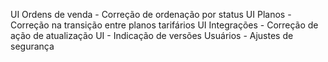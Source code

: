 UI Ordens de venda - Correção de ordenação por status
UI Planos - Correção na transição entre planos tarifários
UI Integrações - Correção de ação de atualização
UI - Indicação de versões
Usuários - Ajustes de segurança
